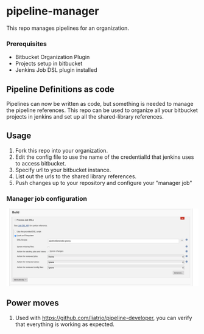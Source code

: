 # pipeline-manager

This repo manages pipelines for an organization.

### Prerequisites
* Bitbucket Organization Plugin
* Projects setup in bitbucket
* Jenkins Job DSL plugin installed

## Pipeline Definitions as code

Pipelines can now be written as code, but something is needed to manage the pipeline references. This repo can be used to organize all your bitbucket projects in jenkins and set up all the shared-library references.

## Usage
1. Fork this repo into your organization.
2. Edit the config file to use the name of the credentialId that jenkins uses to access bitbucket.
3. Specify url to your bitbucket instance.
4. List out the urls to the shared library references.
5. Push changes up to your repository and configure your "manager job"

### Manager job configuration
![job configuration](images/jobConfiguration.png "job configuration")

## Power moves
1. Used with https://github.com/liatrio/pipeline-developer, you can verify that everything is working as expected.
